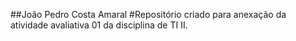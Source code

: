 ##João Pedro Costa Amaral
#Repositório criado para anexação da atividade avaliativa 01 da disciplina de TI II.
